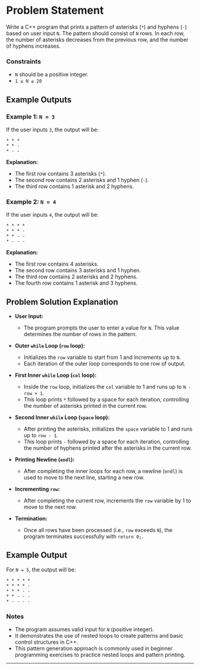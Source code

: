 # Problem Statement

Write a C++ program that prints a pattern of asterisks (`*`) and hyphens (`-`) based on user input `N`. The pattern should consist of `N` rows. In each row, the number of asterisks decreases from the previous row, and the number of hyphens increases. 

### Constraints

- `N` should be a positive integer.
- `1 ≤ N ≤ 20`
## Example Outputs

### Example 1: `N = 3`

If the user inputs `3`, the output will be:

```
* * * 
* * - 
* - -
``` 

**Explanation:**

-   The first row contains 3 asterisks (`*`).
-   The second row contains 2 asterisks and 1 hyphen (`-`).
-   The third row contains 1 asterisk and 2 hyphens.

### Example 2: `N = 4`

If the user inputs `4`, the output will be:

```
* * * * 
* * * - 
* * - - 
* - - -
``` 

**Explanation:**

-   The first row contains 4 asterisks.
-   The second row contains 3 asterisks and 1 hyphen.
-   The third row contains 2 asterisks and 2 hyphens.
-   The fourth row contains 1 asterisk and 3 hyphens.
## Problem Solution Explanation

- **User Input:**
  - The program prompts the user to enter a value for `N`. This value determines the number of rows in the pattern.

- **Outer `while` Loop (`row` loop):**
  - Initializes the `row` variable to start from 1 and increments up to `N`.
  - Each iteration of the outer loop corresponds to one row of output.

- **First Inner `while` Loop (`col` loop):**
  - Inside the `row` loop, initializes the `col` variable to 1 and runs up to `N - row + 1`.
  - This loop prints `*` followed by a space for each iteration, controlling the number of asterisks printed in the current row.

- **Second Inner `while` Loop (`space` loop):**
  - After printing the asterisks, initializes the `space` variable to 1 and runs up to `row - 1`.
  - This loop prints `-` followed by a space for each iteration, controlling the number of hyphens printed after the asterisks in the current row.

- **Printing Newline (`endl`):**
  - After completing the inner loops for each row, a newline (`endl`) is used to move to the next line, starting a new row.

- **Incrementing `row`:**
  - After completing the current row, increments the `row` variable by 1 to move to the next row.

- **Termination:**
  - Once all rows have been processed (i.e., `row` exceeds `N`), the program terminates successfully with `return 0;`.

## Example Output

For `N = 5`, the output will be:

```
* * * * * 
* * * * - 
* * * - - 
* * - - - 
* - - - -
```

### Notes

- The program assumes valid input for `N` (positive integer).
- It demonstrates the use of nested loops to create patterns and basic control structures in C++.
- This pattern generation approach is commonly used in beginner programming exercises to practice nested loops and pattern printing.

---
